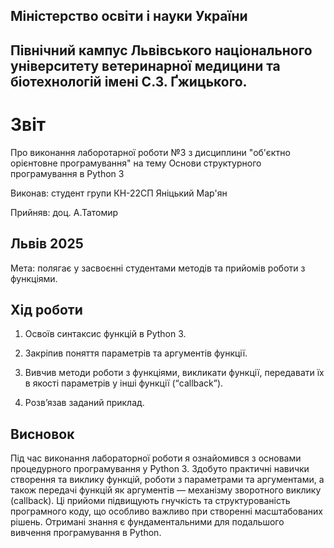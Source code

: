 ## Міністерство освіти і науки України

## Північний кампус Львівського національного університету ветеринарної медицини та біотехнологій імені С.З. Ґжицького.

# Звіт
Про виконання лаборотарної роботи №3 з дисциплини "об'єктно орієнтовне програмування" на тему Основи структурного програмування в Python 3

Виконав: студент групи КН-22СП Яніцький Мар'ян

Прийняв: доц. А.Татомир
## Львів 2025

Мета: полягає у засвоєнні студентами методів та прийомів роботи з 
функціями.

## Хід роботи

1. Освоїв синтаксис функцій в Python 3.
  
2. Закріпив поняття параметрів та аргументів функції. 

3. Вивчив методи роботи з функціями, викликати функції, передавати їх 
в якості параметрів у інші функції (“callback”).
 
4. Розв’язав заданий приклад.

## Висновок 
Під час виконання лабораторної роботи я ознайомився з основами процедурного програмування у Python 3. Здобуто практичні навички створення та виклику функцій, роботи з параметрами та аргументами, а також передачі функцій як аргументів — механізму зворотного виклику (callback). Ці прийоми підвищують гнучкість та структурованість програмного коду, що особливо важливо при створенні масштабованих рішень. Отримані знання є фундаментальними для подальшого вивчення програмування в Python.
